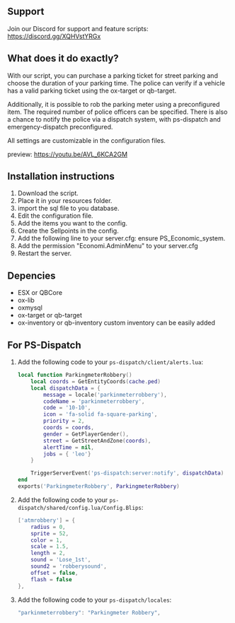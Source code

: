 ## Support 

Join our Discord for support and feature scripts: https://discord.gg/XQHVstYRGx



## What does it do exactly?
With our script, you can purchase a parking ticket for street parking and choose the duration of your parking time. The police can verify if a vehicle has a valid parking ticket using the ox-target or qb-target.

Additionally, it is possible to rob the parking meter using a preconfigured item. The required number of police officers can be specified. There is also a chance to notify the police via a dispatch system, with ps-dispatch and emergency-dispatch preconfigured.

All settings are customizable in the configuration files.

preview: https://youtu.be/AVL_6KCA2GM

## Installation instructions

1. Download the script.
2. Place it in your resources folder.
3. import the sql file to you database.
4. Edit the configuration file.
5. Add the items you want to the config.
6. Create the Sellpoints in the config.
7. Add the following line to your server.cfg: ensure PS_Economic_system.
8. Add the permission "Economi.AdminMenu" to your server.cfg 
9. Restart the server. 

## Depencies 

- ESX or QBCore
- ox-lib
- oxmysql
- ox-target or qb-target
- ox-inventory or qb-inventory custom inventory can be easily added

## For PS-Dispatch
1. Add the following code to your `ps-dispatch/client/alerts.lua`:

    ```lua
    local function ParkingmeterRobbery()
        local coords = GetEntityCoords(cache.ped)
        local dispatchData = {
            message = locale('parkinmeterrobbery'),
            codeName = 'parkinmeterrobbery',
            code = '10-10',
            icon = 'fa-solid fa-square-parking',
            priority = 2,
            coords = coords,
            gender = GetPlayerGender(),
            street = GetStreetAndZone(coords),
            alertTime = nil,
            jobs = { 'leo'}
        }

        TriggerServerEvent('ps-dispatch:server:notify', dispatchData)
    end
    exports('ParkingmeterRobbery', ParkingmeterRobbery)
    ```

2. Add the following code to your `ps-dispatch/shared/config.lua/Config.Blips`:

    ```lua
    ['atmrobbery'] = {
        radius = 0,
        sprite = 52,
        color = 1,
        scale = 1.5,
        length = 2,
        sound = 'Lose_1st',
        sound2 = 'robberysound',
        offset = false,
        flash = false
    },
    ```

3. Add the following code to your `ps-dispatch/locales`:

    ```lua
    "parkinmeterrobbery": "Parkingmeter Robbery",
    ```

